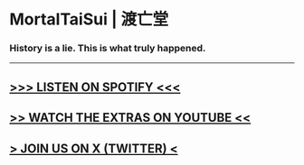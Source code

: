 # MortalTaiSui | 渡亡堂

### History is a lie. This is what truly happened.

---

## [>>> LISTEN ON SPOTIFY <<<](https://open.spotify.com/show/3uvZFpyQ46NqGh0eXdwscr?si=JSKQ6ByzQi2L0x52rkAE9A)

## [>> WATCH THE EXTRAS ON YOUTUBE <<](https://www.youtube.com/@MortalTaiSui)

## [> JOIN US ON X (TWITTER) <](https://twitter.com/MortalTaiSui)

